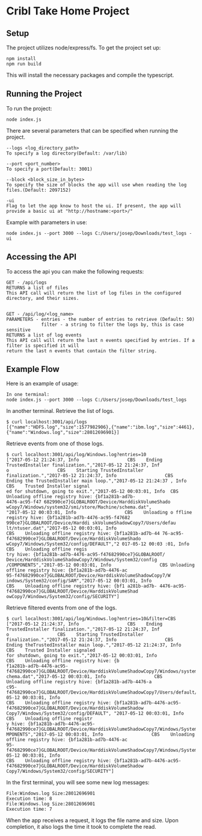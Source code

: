# Cribl Take Home Project

## Setup
The project utilizes node/express/fs. To get the project set up:

    npm install
    npm run build

This will install the necessary packages and compile the typescript.

## Running the Project
To run the project:

    node index.js

There are several parameters that can be specified when running the project.

    --logs <log_directory_path>
    To specify a log directory(Default: /var/lib)

    --port <port_number>
    To specify a port(Default: 3001)

    --block <block_size_in_bytes>
    To specify the size of blocks the app will use when reading the log files.(Default: 2097152)

    -ui
    Flag to let the app know to host the ui. If present, the app will provide a basic ui at "http://hostname:<port>/"

Example with parameters in use:

    node index.js --port 3000 --logs C:/Users/josep/Downloads/test_logs -ui

## Accessing the API
To access the api you can make the following requests:

    GET - /api/logs
    RETURNS a list of files
    This API call will return the list of log files in the configured directory, and their sizes.


    GET - /api/log/<log_name>
    PARAMETERS - entries - the number of entries to retrieve (Default: 50)
                 filter - a string to filter the logs by, this is case sensitive
    RETURNS a list of log events
    This API call will return the last n events specified by entries. If a filter is specified it will 
    return the last n events that contain the filter string.

## Example Flow
Here is an example of usage:

    In one terminal:
    node index.js --port 3000 --logs C:/Users/josep/Downloads/test_logs 

In another terminal. Retrieve the list of logs.
    
    $ curl localhost:3001/api/logs
    [{"name":"HDFS.log","size":1577982906},{"name":"ibm.log","size":4461},{"name":"Windows.log","size":28012696901}]

Retrieve events from one of those logs.
    
    $ curl localhost:3001/api/log/Windows.log?entries=10 
    ["2017-05-12 21:24:37, Info                  CBS    Ending TrustedInstaller finalization.","2017-05-12 21:24:37, Inf
    o                  CBS    Starting TrustedInstaller finalization.","2017-05-12 21:24:37, Info                  CBS  
    Ending the TrustedInstaller main loop.","2017-05-12 21:24:37 , Info                  CBS    Trusted Installer signal
    ed for shutdown, going to exit.","2017-05-12 00:03:01, Info  CBS    Unloading offline registry hive: {bf1a281b-ad7b-
    4476-ac95-f47 682990ce7}GLOBALROOT/Device/HarddiskVolumeShado wCopy7/Windows/system32/smi/store/Machine/schema.dat",
    "2017-05-12 00:03:01, Info                  CBS    Unloading o ffline registry hive: {bf1a281b-ad7b-4476-ac95-f47682
    990ce7}GLOBALROOT/Device/Harddi skVolumeShadowCopy7/Users/defau lt/ntuser.dat","2017-05-12 00:03:01, Info           
    CBS    Unloading offline registry hive: {bf1a281b-ad7b-44 76-ac95-f47682990ce7}GLOBALROOT/Device/HarddiskVolumeShado
    wCopy7/Windows/System32/config/DEFAULT","2 017-05-12 00:03 :01, Info                  CBS    Unloading offline regis
    try hive: {bf1a281b-ad7b-4476-ac95-f47682990ce7}GLOBALROOT/ Device/HarddiskVolumeShadowCopy7/Windows/System32/config
    /COMPONENTS","2017-05-12 00:03:01, Info                  CBS Unloading offline registry hive: {bf1a281b-ad7b-4476-ac
    95-f47682990ce7}GLOBALROOT/Device/HarddiskVolumeShadowCopy7/W indows/System32/config/SAM","2017-05-12 00:03:01, Info
    CBS    Unloading offline registry hive: {bf1 a281b-ad7b- 4476-ac95-f47682990ce7}GLOBALROOT/Device/HarddiskVolumeShad
    owCopy7/Windows/System32/config/SECURITY"]

Retrieve filtered events from one of the logs.
    
    $ curl localhost:3001/api/log/Windows.log?entries=10&filter=CBS
    ["2017-05-12 21:24:37, Info                  CBS    Ending TrustedInstaller finalization.","2017-05-12 21:24:37, Inf
    o                  CBS    Starting TrustedInstaller finalization.","2017-05-12 21:24:37, Info                  CBS  
    Ending theTrustedInstaller main loop.","2017-05-12 21:24:37, Info                  CBS    Trusted Installer signaled
    for shutdown, going to exit.","2017-05-12 00:03:01, Info                  CBS    Unloading offline registry hive: {b
    f1a281b-ad7b-4476-ac95-f47682990ce7}GLOBALROOT/Device/HarddiskVolumeShadowCopy7/Windows/system32/smi/store/Machine/s
    chema.dat","2017-05-12 00:03:01, Info                  CBS    Unloading offline registry hive: {bf1a281b-ad7b-4476-a
    c95-f47682990ce7}GLOBALROOT/Device/HarddiskVolumeShadowCopy7/Users/default/ntuser.dat","2017-05-12 00:03:01, Info   
    CBS    Unloading offline registry hive: {bf1a281b-ad7b-4476-ac95-f47682990ce7}GLOBALROOT/Device/HarddiskVolumeShadow
    Copy7/Windows/System32/config/DEFAULT", "2017-05-12 00:03:01, Info                  CBS    Unloading offline registr
    y hive: {bf1a281b-ad7b-4476-ac95-f47682990ce7}GLOBALROOT/Device/HarddiskVolumeShadowCopy7/Windows/System32/config/CO
    MPONENTS","2017-05-12 00:03:01, Info                  CBS    Unloading offline registry hive: {bf1a281b-ad7b-4476-ac
    95-f47682990ce7}GLOBALROOT/Device/HarddiskVolumeShadowCopy7/Windows/System32/config/SAM","2017-05-12 00:03:01, Info 
    CBS    Unloading offline registry hive: {bf1a281b-ad7b-4476-ac95-f47682990ce7}GLOBALROOT/Device/HarddiskVolumeShadow
    Copy7/Windows/System32/config/SECURITY"]

In the first terminal, you will see some new log messages:

    File:Windows.log Size:28012696901
    Execution time: 8
    File:Windows.log Size:28012696901
    Execution time: 7

When the app receives a request, it logs the file name and size.
Upon completion, it also logs the time it took to complete the read.

    
    